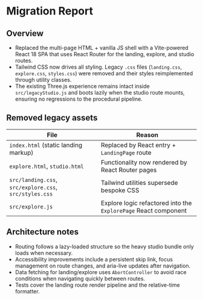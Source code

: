 # Migration Report

## Overview

- Replaced the multi-page HTML + vanilla JS shell with a Vite-powered React 18 SPA that uses React Router for the landing, explore, and studio routes.
- Tailwind CSS now drives all styling. Legacy `.css` files (`landing.css`, `explore.css`, `styles.css`) were removed and their styles reimplemented through utility classes.
- The existing Three.js experience remains intact inside `src/legacyStudio.js` and boots lazily when the studio route mounts, ensuring no regressions to the procedural pipeline.

## Removed legacy assets

| File | Reason |
| --- | --- |
| `index.html` (static landing markup) | Replaced by React entry + `LandingPage` route |
| `explore.html`, `studio.html` | Functionality now rendered by React Router pages |
| `src/landing.css`, `src/explore.css`, `src/styles.css` | Tailwind utilities supersede bespoke CSS |
| `src/explore.js` | Explore logic refactored into the `ExplorePage` React component |

## Architecture notes

- Routing follows a lazy-loaded structure so the heavy studio bundle only loads when necessary.
- Accessibility improvements include a persistent skip link, focus management on route changes, and aria-live updates after navigation.
- Data fetching for landing/explore uses `AbortController` to avoid race conditions when navigating quickly between routes.
- Tests cover the landing route render pipeline and the relative-time formatter.


